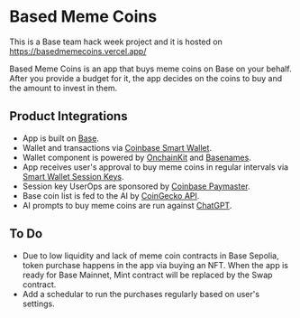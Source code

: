 # Based Meme Coins

This is a Base team hack week project and it is hosted on https://basedmemecoins.vercel.app/

Based Meme Coins is an app that buys meme coins on Base on your behalf. After you provide a budget for it, the app decides on the coins to buy and the amount to invest in them.

## Product Integrations

- App is built on [Base](https://base.org/).
- Wallet and transactions via [Coinbase Smart Wallet](https://www.smartwallet.dev/why).
- Wallet component is powered by [OnchainKit](https://onchainkit.xyz/) and [Basenames](https://www.base.org/names).
- App receives user's approval to buy meme coins in regular intervals via [Smart Wallet Session Keys](https://www.smartwallet.dev/guides/session-keys).
- Session key UserOps are sponsored by [Coinbase Paymaster](https://portal.cdp.coinbase.com/products/bundler-and-paymaster).
- Base coin list is fed to the AI by [CoinGecko API](https://www.coingecko.com/en/api).
- AI prompts to buy meme coins are run against [ChatGPT](https://openai.com/chatgpt/).

## To Do
- Due to low liquidity and lack of meme coin contracts in Base Sepolia, token purchase happens in the app via buying an NFT. When the app is ready for Base Mainnet, Mint contract will be replaced by the Swap contract.
- Add a schedular to run the purchases regularly based on user's settings.
